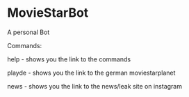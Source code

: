 # MovieStarBot
A personal Bot

Commands:

help - shows you the link to the commands





playde - shows you the link to the german moviestarplanet





news - shows you the link to the news/leak site on instagram

